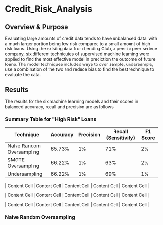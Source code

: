 # Credit_Risk_Analysis

## Overview & Purpose
Evaluating large amounts of credit data tends to have unbalanced data, with a much larger portion being low risk compared to a small amount of high risk loans.  Using the existing data from Lending Club, a peer to peer serivce company, six different techniquies of supervised machine learning were applied to find the most effective model in prediction the outcome of future loans.  The model techniques included ways to over sample, undersample, use a combination of the two and reduce bias to find the best technique to evaluate the data. 

## Results
The results for the six machine learning models and their scores in balanced accuracy, recall and precision are as follows:

### Summary Table for "High Risk" Loans

| Technique | Accuracy  | Precision| Recall (Sensitivity) | F1 Score |
| ------------- | ------------- | ------------- | ------------- | ------------- |
|Naive Random Oversampling  | 65.73%  | 1%  | 71%  | 2%  |
| SMOTE Oversampling  | 66.22%  | 1%  | 63%  | 2%  |
| Undersampling  | 66.22%  | 1%  |  69% | 1%  |

| Content Cell  | Content Cell  | Content Cell  | Content Cell  | Content Cell  |

| Content Cell  | Content Cell  | Content Cell  | Content Cell  | Content Cell  |

| Content Cell  | Content Cell  | Content Cell  | Content Cell  | Content Cell  |

### Naive Random Oversampling